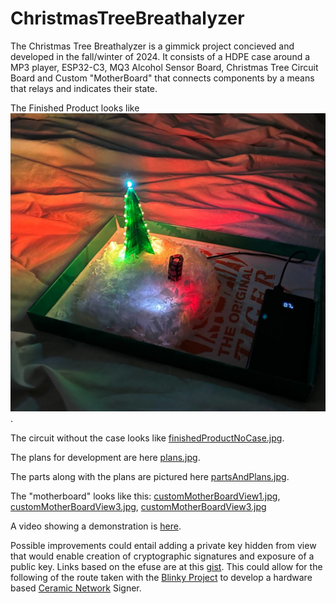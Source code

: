 # ChristmasTreeBreathalyzer
The Christmas Tree Breathalyzer is a gimmick project concieved and developed in the fall/winter of 2024. It consists of a HDPE case around a MP3 player, ESP32-C3, MQ3 Alcohol Sensor Board, Christmas Tree Circuit Board and Custom "MotherBoard" that connects components by a means that relays and indicates their state.

The Finished Product looks like ![finishedProduct.jpg](/photos/finishedProduct.jpg). 

The circuit without the case looks like [finishedProductNoCase.jpg](/photos/finishedProductNoCase.jpg). 

The plans for development are here [plans.jpg](/photos/plans.jpg).

The parts along with the plans are pictured here [partsAndPlans.jpg](/photos/partsAndPlans.jpg).

The "motherboard" looks like this:  [customMotherBoardView1.jpg](photos/customMotherBoardView1.jpg), [customMotherBoardView3.jpg](photos/customMotherBoardView3.jpg), [customMotherBoardView3.jpg](photos/customMotherBoardView3.jpg)

A video showing a demonstration is [here](https://youtube.com/shorts/qaSmQxihDBw?feature=share).

Possible improvements could entail adding a private key hidden from view that would enable creation of cryptographic signatures and exposure of a public key. Links based on the efuse are at this [gist](https://gist.github.com/bshambaugh/b89d0d5e122b038896bcdb59fd6fbb13). This could allow for the following of the route taken with the [Blinky Project](https://github.com/bshambaugh/BlinkyProject) to develop a hardware based [Ceramic Network](https://ceramic.network/) Signer. 

